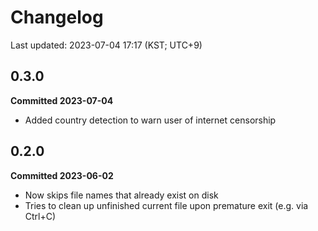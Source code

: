 # Changelog
Last updated: 2023-07-04 17:17 (KST; UTC+9)

## 0.3.0
**Committed 2023-07-04**
- Added country detection to warn user of internet censorship

## 0.2.0
**Committed 2023-06-02**
- Now skips file names that already exist on disk
- Tries to clean up unfinished current file upon premature exit (e.g. via Ctrl+C)
